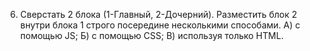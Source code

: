 6. Сверстать 2 блока (1-Главный, 2-Дочерний). Разместить блок 2 внутри блока 1 строго посередине несколькими способами.
     А) с помощью JS;
     Б) с помощью CSS;
     В) используя только HTML.


